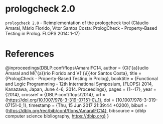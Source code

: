 # prologcheck 2.0
`prologcheck 2.0` - Reimplementation of the prologcheck tool (Cláudio Amaral, Mário Florido, Vítor Santos Costa:
PrologCheck - Property-Based Testing in Prolog. FLOPS 2014: 1-17)


# References
@inproceedings{DBLP:conf/flops/AmaralFC14,
  author    = {Cl{\'{a}}udio Amaral and
               M{\'{a}}rio Florido and
               V{\'{\i}}tor Santos Costa},
  title     = {PrologCheck - Property-Based Testing in Prolog},
  booktitle = {Functional and Logic Programming - 12th International Symposium, {FLOPS}
               2014, Kanazawa, Japan, June 4-6, 2014. Proceedings},
  pages     = {1--17},
  year      = {2014},
  crossref  = {DBLP:conf/flops/2014},
  url       = {https://doi.org/10.1007/978-3-319-07151-0\_1},
  doi       = {10.1007/978-3-319-07151-0\_1},
  timestamp = {Thu, 15 Jun 2017 21:39:44 +0200},
  biburl    = {https://dblp.org/rec/bib/conf/flops/AmaralFC14},
  bibsource = {dblp computer science bibliography, https://dblp.org}
}

